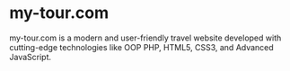 # my-tour.com
 my-tour.com is a modern and user-friendly travel website developed with cutting-edge technologies like OOP PHP, HTML5, CSS3, and Advanced JavaScript.
